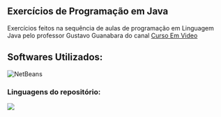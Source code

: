 ## Exercícios de Programação em Java

  <p align="left">
    Exercícios feitos na sequência de aulas de programação em Linguagem Java pelo professor Gustavo Guanabara do canal 
   <a href="https://www.youtube.com/@CursoemVideo">Curso Em Video</a>
  </p>
</div>

<h2 align="left">
  Softwares Utilizados:
</h2>

![NetBeans](https://img.shields.io/badge/NetBeans-1B6AC6?logo=apachenetbeanside&logoColor=fff&style=for-the-badge)

### Linguagens do repositório:

<img src="https://img.shields.io/badge/Java-B07219?style=for-the-badge"><!-- -->
